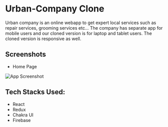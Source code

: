 
# Urban-Company Clone
Urban company is an online webapp to get expert local services such as 
repair services, grooming services etc...
The company has separate app for mobile users and our cloned version is 
for laptop and tablet users.
The cloned version is responsive as well.









## Screenshots

- Home Page

![App Screenshot](https://i.ibb.co/Mf7PwLp/uc.png)




## Tech Stacks Used:

- React
- Redux
- Chakra UI
- Firebase




